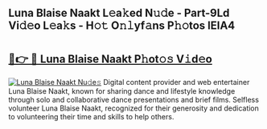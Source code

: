 ## Luna Blaise Naakt L𝚎a𝚔ed N𝚞𝚍e - Part-9Ld Vi𝚍𝚎o L𝚎a𝚔s - H𝚘𝚝 O𝚗𝚕yf𝚊ns P𝚑𝚘tos lEIA4

# <h2><a href="http://kfa9a3f.oniu.top/?m=Luna+Blaise+Naakt">🔗👉 🔴 Luna Blaise Naakt P𝚑ot𝚘𝚜 V𝚒d𝚎o</a></h2>

[![Luna Blaise Naakt Nu𝚍e𝚜](https://i.imgur.com/0qMVB7G.gif)](http://kfa9a3f.oniu.top/?m=Luna+Blaise+Naakt)
Digital content provider and web entertainer Luna Blaise Naakt, known for sharing dance and lifestyle knowledge through solo and collaborative dance presentations and brief films. Selfless volunteer Luna Blaise Naakt, recognized for their generosity and dedication to volunteering their time and skills to help others.  

